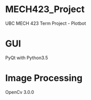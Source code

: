 # MECH423_Project
UBC MECH 423 Term Project - Plotbot

# GUI
PyQt with Python3.5

# Image Processing
OpenCv 3.0.0
